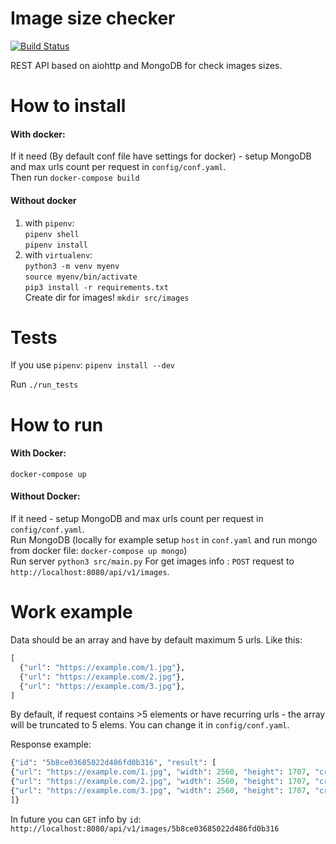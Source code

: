 Image size checker
=====================

[![Build Status](https://travis-ci.org/Ranc58/Image_size_checker.svg?branch=master)](https://travis-ci.org/Ranc58/Image_size_checker)


REST API based on aiohttp and MongoDB for check images sizes. 


# How to install
#### With docker:
If it need (By default conf file have settings for docker) - setup MongoDB and max urls count per request in `config/conf.yaml`.\
Then run `docker-compose build`

#### Without docker
1) with `pipenv`: \
   `pipenv shell` \
   `pipenv install`
2) with `virtualenv`: \
   `python3 -m venv myenv`\
   `source myenv/bin/activate`\
   `pip3 install -r requirements.txt`\
Create dir for images! `mkdir src/images`

# Tests
If you use `pipenv`: `pipenv install --dev`

Run `./run_tests`

# How to run
#### With Docker:
`docker-compose up`

#### Without Docker:
If it need - setup MongoDB and max urls count per request in `config/conf.yaml`.\
Run MongoDB (locally for example setup `host` in `conf.yaml` and run mongo from docker file: `docker-compose up mongo`)\
Run server `python3 src/main.py`
For get images info : `POST` request to `http://localhost:8080/api/v1/images`.


# Work example
 Data should be an array and have by default maximum 5 urls. Like this:
  ```python
  [
    {"url": "https://example.com/1.jpg"},
    {"url": "https://example.com/2.jpg"},
    {"url": "https://example.com/3.jpg"},
  ]
  ```
 By default, if request contains >5 elements or have recurring urls - the array will be truncated to 5 elems. 
 You can change it in `config/conf.yaml`.

Response example:
```python
{"id": "5b8ce03685022d486fd0b316", "result": [
{"url": "https://example.com/1.jpg", "width": 2560, "height": 1707, "created": "2018.09.03 10:18"},
{"url": "https://example.com/2.jpg", "width": 2560, "height": 1707, "created": "2018.09.03 10:18"},
{"url": "https://example.com/3.jpg", "width": 2560, "height": 1707, "created": "2018.09.03 10:18"},
]}
```

In future you can `GET` info by `id`: `http://localhost:8080/api/v1/images/5b8ce03685022d486fd0b316`
